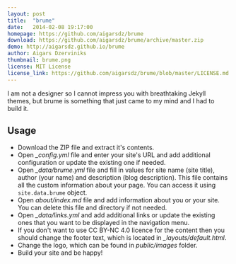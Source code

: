 ```yaml
---
layout: post
title:  "brume"
date:   2014-02-08 19:17:00
homepage: https://github.com/aigarsdz/brume
download: https://github.com/aigarsdz/brume/archive/master.zip
demo: http://aigarsdz.github.io/brume
author: Aigars Dzerviniks
thumbnail: brume.png
license: MIT License
license_link: https://github.com/aigarsdz/brume/blob/master/LICENSE.md
---
```


I am not a designer so I cannot impress you with breathtaking Jekyll themes, but brume is something that just came to my mind and I had to build it.

## Usage

- Download the ZIP file and extract it's contents.
- Open *_config.yml* file and enter your site's URL and add additional configuration or update the existing one if needed.
- Open *_data/brume.yml* file and fill in values for site name (site title), author (your name) and description (blog description). This file contains all the custom information about your page. You can access it using `site.data.brume` object.
- Open *about/index.md* file and add information about you or your site. You can delete this file and directory if not needed.
- Open *_data/links.yml* and add additional links or update the existing ones that you want to be displayed in the navigation menu.
- If you don't want to use CC BY-NC 4.0 licence for the content then you should change the footer text, which is located in *_layouts/default.html*.
- Change the logo, which can be found in *public/images* folder.
- Build your site and be happy!
